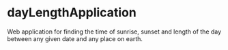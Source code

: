 # dayLengthApplication
Web application for finding the time of sunrise, sunset and length of the day between any given date and any place on earth.
